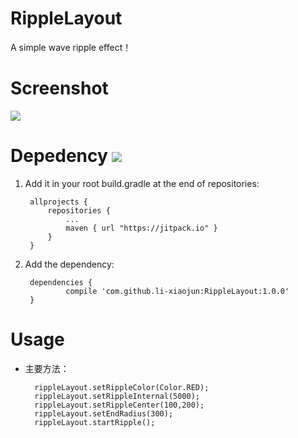 # RippleLayout
A simple wave ripple effect！

# Screenshot
![](http://i.imgur.com/Fb4X3So.gif)

# Depedency [![](https://jitpack.io/v/li-xiaojun/RippleLayout.svg)](https://jitpack.io/#li-xiaojun/RippleLayout)

1. Add it in your root build.gradle at the end of repositories:

		allprojects {
			repositories {
				...
				maven { url "https://jitpack.io" }
			}
		}

2. Add the dependency:

		dependencies {
		        compile 'com.github.li-xiaojun:RippleLayout:1.0.0'
		}

# Usage
- 主要方法：

		rippleLayout.setRippleColor(Color.RED);
        rippleLayout.setRippleInternal(5000);
        rippleLayout.setRippleCenter(100,200);
        rippleLayout.setEndRadius(300);
	    rippleLayout.startRipple();